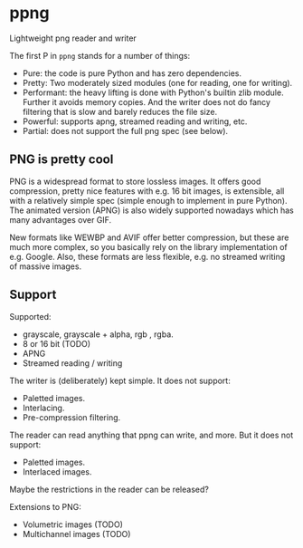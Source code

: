 # ppng

Lightweight png reader and writer

The first P in `ppng` stands for a number of things:

* Pure: the code is pure Python and has zero dependencies.
* Pretty: Two moderately sized modules (one for reading, one for writing).
* Performant: the heavy lifting is done with Python's builtin zlib module.
  Further it avoids memory copies.
  And the writer does not do fancy filtering that is slow and barely reduces the file size.
* Powerful: supports apng, streamed reading and writing, etc.
* Partial: does not support the full png spec (see below).


## PNG is pretty cool

PNG is a widespread format to store lossless images. It offers good compression, pretty nice
features with e.g. 16 bit images, is extensible, all with a relatively simple spec (simple enough to implement in pure Python).
The animated version (APNG) is also widely supported nowadays which has many advantages over GIF.

New formats like WEWBP and AVIF offer better compression, but these are much more complex,
so you basically rely on the library implementation of e.g. Google. Also, these formats are
less flexible, e.g. no streamed writing of massive images.


## Support

Supported:
* grayscale, grayscale + alpha, rgb , rgba.
* 8 or 16 bit (TODO)
* APNG
* Streamed reading / writing

The writer is (deliberately) kept simple. It does not support:
* Paletted images.
* Interlacing.
* Pre-compression filtering.

The reader can read anything that ppng can write, and more. But it does not support:
* Paletted images.
* Interlaced images.

Maybe the restrictions in the reader can be released?

Extensions to PNG:
* Volumetric images (TODO)
* Multichannel images (TODO)
